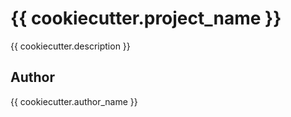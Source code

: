 # {{ cookiecutter.project_name }}

{{ cookiecutter.description }}

## Author

{{ cookiecutter.author_name }}